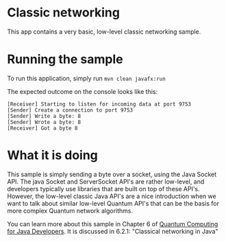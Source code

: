 # Classic networking

This app contains a very basic, low-level classic networking sample.

# Running the sample

To run this application, simply run
`mvn clean javafx:run`

The expected outcome on the console looks like this:

```
[Receiver] Starting to listen for incoming data at port 9753
[Sender] Create a connection to port 9753
[Sender] Write a byte: 8
[Sender] Wrote a byte: 8
[Receiver] Got a byte 8
```

# What it is doing

This sample is simply sending a byte over a socket, using the Java Socket API.
The java Socket and ServerSocket API's are rather low-level, and developers typically use libraries that
are built on top of these API's. 
However, the low-level classic Java API's are a nice introduction when we want to talk about similar
low-level Quantum API's that can be the basis for more complex Quantum network algorithms.

You can learn more about this sample in Chapter 6 of [Quantum Computing for Java Developers](https://www.manning.com/books/quantum-computing-for-java-developers?a_aid=quantumjava&a_bid=e5166ab9). It is discussed in 6.2.1: "Classical networking in Java"
